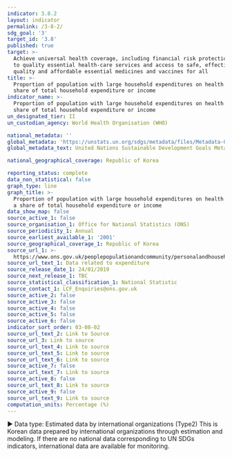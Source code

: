 ```yaml
---
indicator: 3.8.2
layout: indicator
permalink: /3-8-2/
sdg_goal: '3'
target_id: '3.8'
published: true
target: >-
  Achieve universal health coverage, including financial risk protection, access
  to quality essential health-care services and access to safe, effective,
  quality and affordable essential medicines and vaccines for all
title: >-
  Proportion of population with large household expenditures on health as a
  share of total household expenditure or income
indicator_name: >-
  Proportion of population with large household expenditures on health as a
  share of total household expenditure or income
un_designated_tier: II
un_custodian_agency: World Health Organisation (WHO)

national_metadata: ''
global_metadata: 'https://unstats.un.org/sdgs/metadata/files/Metadata-03-08-02.pdf'
global_metadata_text: United Nations Sustainable Development Goals Metadata (PDF 4.0 MB)

national_geographical_coverage: Republic of Korea

reporting_status: complete
data_non_statistical: false
graph_type: line
graph_title: >-
  Proportion of population with large household expenditures on health (Earn) as
  a share of total household expenditure or income
data_show_map: false
source_active_1: false
source_organisation_1: Office for National Statistics (ONS)
source_periodicity_1: Annual
source_earliest_available_1: '2001'
source_geographical_coverage_1: Republic of Korea
source_url_1: >-
  https://www.ons.gov.uk/peoplepopulationandcommunity/personalandhouseholdfinances/expenditure/datalist?filter=datasets
source_url_text_1: Data related to expenditure
source_release_date_1: 24/01/2019
source_next_release_1: TBC
source_statistical_classification_1: National Statistic
source_contact_1: LCF_Enquiries@ons.gov.uk
source_active_2: false
source_active_3: false
source_active_4: false
source_active_5: false
source_active_6: false
indicator_sort_order: 03-08-02
source_url_text_2: Link to Source
source_url_3: Link to source
source_url_text_4: Link to source
source_url_text_5: Link to source
source_url_text_6: Link to source
source_active_7: false
source_url_text_7: Link to source
source_active_8: false
source_url_text_8: Link to source
source_active_9: false
source_url_text_9: Link to source
computation_units: Percentage (%)
---
```

▶ Data type: Estimated data by international organizations (Type2) This is Korean data prepared by international organizations through estimation and modeling. If there are no national data corresponding to UN SDGs indicators, international data are available for monitoring.
